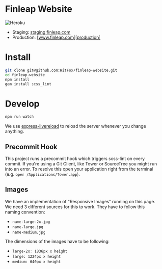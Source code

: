 Finleap Website
================

![Heroku](http://heroku-badge.herokuapp.com/?app=finleap-website-staging&style=flat)

- Staging: [staging.finleap.com][staging]
- Production: [www.finleap.com][production]

# Install

```bash
git clone git@github.com:HitFox/finleap-website.git
cd finleap-website
npm install
gem install scss_lint
```

# Develop

```bash
npm run watch
```

We use [express-livereload][express-livereload] to reload the server whenever you change anything.

## Precommit Hook
This project runs a precommit hook which triggers scss-lint on every commit. If you're using a Git Client, like Tower or SourceTree you might run into an error. To resolve this open your application right from the terminal (e.g. `open /Applications/Tower.app`). 

## Images
We have an implementation of "Responsive Images" running on this page. We need 3 different sources for this to work.
They have to follow this naming convention:
* `name-large-2x.jpg`
* `name-large.jpg`
* `name-medium.jpg`

The dimensions of the images have to be following:
* `large-2x: 1836px x height`
* `large: 1224px x height`
* `medium: 640px x height`


[staging]: http://staging.finleap.com
[production]: http://www.finleap.com
[express-livereload]: https://www.npmjs.com/package/express-livereload

